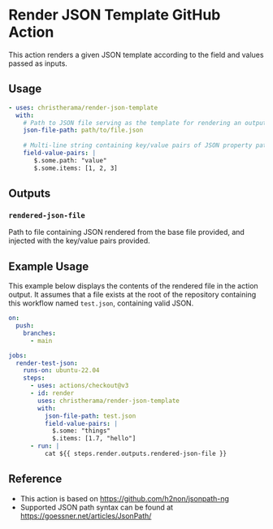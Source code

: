 # Render JSON Template GitHub Action

This action renders a given JSON template according to the field and values passed as inputs.

## Usage

```yaml
- uses: christherama/render-json-template
  with:
    # Path to JSON file serving as the template for rendering an output file. Required.
    json-file-path: path/to/file.json
    
    # Multi-line string containing key/value pairs of JSON property paths and desired property values
    field-value-pairs: |
       $.some.path: "value"
       $.some.items: [1, 2, 3]
```

## Outputs

### `rendered-json-file`

Path to file containing JSON rendered from the base file provided, and injected with the key/value pairs provided.

## Example Usage

This example below displays the contents of the rendered file in the action output. It assumes that a file exists at the root of the repository containing this workflow named `test.json`, containing valid JSON.

```yaml
on:
  push:
    branches:
      - main

jobs:
  render-test-json:
    runs-on: ubuntu-22.04
    steps:
      - uses: actions/checkout@v3
      - id: render
        uses: christherama/render-json-template
        with:
          json-file-path: test.json
          field-value-pairs: |
            $.some: "things"
            $.items: [1.7, "hello"]
      - run: |
          cat ${{ steps.render.outputs.rendered-json-file }}
```

## Reference

- This action is based on https://github.com/h2non/jsonpath-ng
- Supported JSON path syntax can be found at https://goessner.net/articles/JsonPath/
